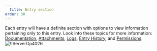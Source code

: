 ```yaml
---
  title: Entry section
order: 30
---
```

Each entry will have a definite section with options to view information pertaining only to this entry. Look into these topics for more information: [Documentation](/server/web-interface/vault/entries/entry-section/documentation/), [Attachments](/server/web-interface/vault/entries/entry-section/attachments/), [Logs](/server/web-interface/vault/entries/entry-section/logs/), [Entry History](/server/web-interface/vault/entries/entry-section/entry-history/), and [Permissions](/server/web-interface/vault/entries/entry-section/permissions/). 
![!!ServerOp4026](https://webdevolutions.azureedge.net/docs/en/server/ServerOp4026.png) 
